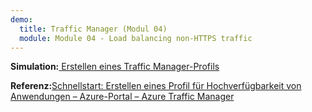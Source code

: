 ```yaml
---
demo:
  title: Traffic Manager (Modul 04)
  module: Module 04 - Load balancing non-HTTPS traffic
---
```

**Simulation:**[ Erstellen eines Traffic Manager-Profils](https://mslabs.cloudguides.com/guides/AZ-700%20Lab%20Simulation%20-%20Create%20a%20Traffic%20Manager%20profile%20using%20the%20Azure%20portal)

**Referenz:**[Schnellstart: Erstellen eines Profil für Hochverfügbarkeit von Anwendungen – Azure-Portal – Azure Traffic Manager](https://learn.microsoft.com/azure/traffic-manager/quickstart-create-traffic-manager-profile)

